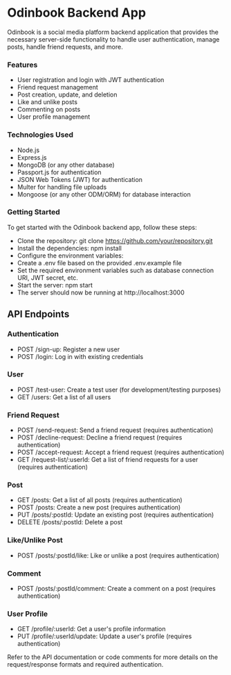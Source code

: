 
# Odinbook Backend App
Odinbook is a social media platform backend application that provides the necessary server-side functionality to handle user authentication, manage posts, handle friend requests, and more.

### Features
* User registration and login with JWT authentication
* Friend request management
* Post creation, update, and deletion
* Like and unlike posts
* Commenting on posts
* User profile management
### Technologies Used
* Node.js
* Express.js
* MongoDB (or any other database)
* Passport.js for authentication
* JSON Web Tokens (JWT) for authentication
* Multer for handling file uploads
* Mongoose (or any other ODM/ORM) for database interaction
### Getting Started
To get started with the Odinbook backend app, follow these steps:

* Clone the repository: git clone https://github.com/your/repository.git
* Install the dependencies: npm install
* Configure the environment variables:
* Create a .env file based on the provided .env.example file
* Set the required environment variables such as database connection URI, JWT secret, etc.
* Start the server: npm start
* The server should now be running at http://localhost:3000
## API Endpoints
### Authentication
* POST /sign-up: Register a new user
* POST /login: Log in with existing credentials
### User
* POST /test-user: Create a test user (for development/testing purposes)
* GET /users: Get a list of all users
### Friend Request
* POST /send-request: Send a friend request (requires authentication)
* POST /decline-request: Decline a friend request (requires authentication)
* POST /accept-request: Accept a friend request (requires authentication)
* GET /request-list/:userId: Get a list of friend requests for a user (requires authentication)
### Post
* GET /posts: Get a list of all posts (requires authentication)
* POST /posts: Create a new post (requires authentication)
* PUT /posts/:postId: Update an existing post (requires authentication)
* DELETE /posts/:postId: Delete a post
### Like/Unlike Post
* POST /posts/:postId/like: Like or unlike a post (requires authentication)
### Comment
* POST /posts/:postId/comment: Create a comment on a post (requires authentication)
### User Profile
* GET /profile/:userId: Get a user's profile information
* PUT /profile/:userId/update: Update a user's profile (requires authentication)

Refer to the API documentation or code comments for more details on the request/response formats and required authentication.
